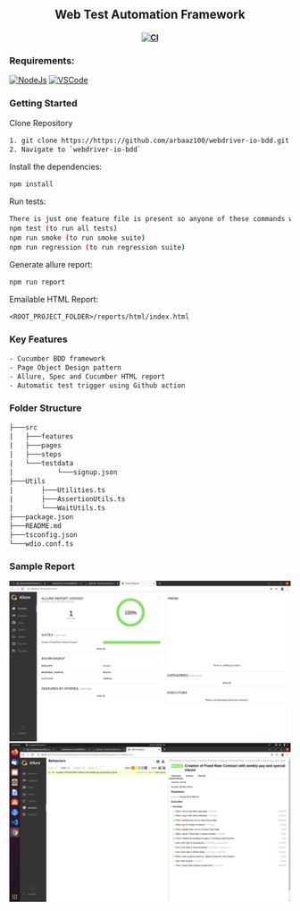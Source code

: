 <h2 align="center"> Web Test Automation Framework </h2>

<h4 align="center">
	
[![CI](https://github.com/sadabnepal/WebdriverIOCucumberTSFramework/actions/workflows/main.yml/badge.svg)](https://github.com/sadabnepal/WebdriverIOCucumberTSFramework/actions/workflows/main.yml)

</h4>

### Requirements:
[![NodeJs](https://img.shields.io/badge/-NodeJS%20v12%20OR%20later-%23339933?logo=npm)](https://nodejs.org/en/download/)
[![VSCode](https://img.shields.io/badge/-Visual%20Studio%20Code-%233178C6?logo=visual-studio-code)](https://code.visualstudio.com/download)

### Getting Started
Clone Repository
```bash
1. git clone https://https://github.com/arbaaz100/webdriver-io-bdd.git
2. Navigate to `webdriver-io-bdd`
```

Install the dependencies:
```bash
npm install
```

Run tests:
```bash
There is just one feature file is present so anyone of these commands will work
npm test (to run all tests)
npm run smoke (to run smoke suite)
npm run regression (to run regression suite)
```

Generate allure report:
```bash
npm run report
```

Emailable HTML Report:
```
<ROOT_PROJECT_FOLDER>/reports/html/index.html
```
### Key Features
	- Cucumber BDD framework
	- Page Object Design pattern
	- Allure, Spec and Cucumber HTML report
	- Automatic test trigger using Github action

### Folder Structure
```
├───src
|   ├───features 
|   ├───pages
|   ├───steps    
|   └───testdata
|           └───signup.json
├───Utils
|       ├───Utilities.ts
|       ├───AssertionUtils.ts
|       └───WaitUtils.ts
├───package.json
├───README.md
├───tsconfig.json
└───wdio.conf.ts
```
### Sample Report
![image](https://github.com/arbaaz100/webdriver-io-bdd/blob/master/.github/images/allureReport1.png)
![image](https://github.com/arbaaz100/webdriver-io-bdd/blob/master/.github/images/allureReport2.png)

